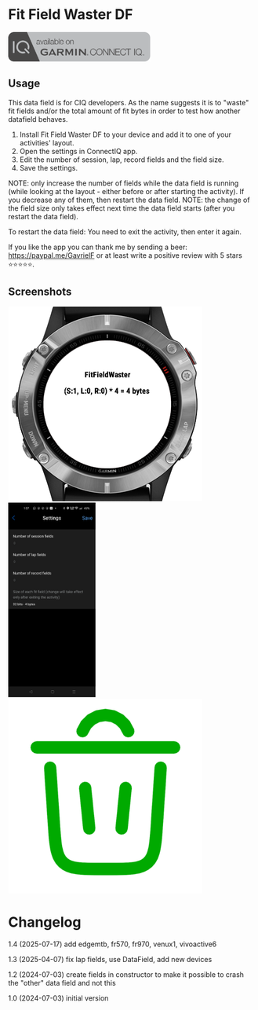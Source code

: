 # Fit Field Waster DF

<a href="http://apps.garmin.com/apps/2e8bf443-f030-4bee-b816-35f5eb404550"><img src="images/available-connect-iq-badge.svg" height="60" alt="Download from Garmin Connect IQ"></a>

## Usage

This data field is for CIQ developers. As the name suggests it is to "waste" fit fields and/or the total amount of fit bytes in order to test how another datafield behaves.

1. Install Fit Field Waster DF to your device and add it to one of your activities' layout.
2. Open the settings in ConnectIQ app.
3. Edit the number of session, lap, record fields and the field size.
4. Save the settings.

NOTE: only increase the number of fields while the data field is running (while looking at the layout - either before or after starting the activity). If you decrease any of them, then restart the data field.
NOTE: the change of the field size only takes effect next time the data field starts (after you restart the data field).

To restart the data field: You need to exit the activity, then enter it again.

If you like the app you can thank me by sending a beer: https://paypal.me/GavrielF or at least write a positive review with 5 stars ⭐⭐⭐⭐⭐.


## Screenshots

<img src="images/f6-4bytes-with-watch.png" height="396">
<img src="images/settings-connect-iq-app.jpg" height="396">
<img src="images/trash-bin-500x500.png" height="396">


# Changelog

1.4 (2025-07-17) add edgemtb, fr570, fr970, venux1, vivoactive6

1.3 (2025-04-07) fix lap fields, use DataField, add new devices

1.2 (2024-07-03) create fields in constructor to make it possible to crash the "other" data field and not this

1.0 (2024-07-03) initial version
